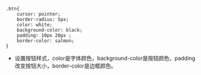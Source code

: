 ```
.btn{
    cursor: pointer;
    border-radius: 5px;
    color: white;
    background-color: black;
    padding: 10px 20px ;
    border-color: salmon;
}
```
- 设置按钮样式，color是字体颜色，background-color是按钮颜色，padding改变按钮大小，border-color是边框颜色。
